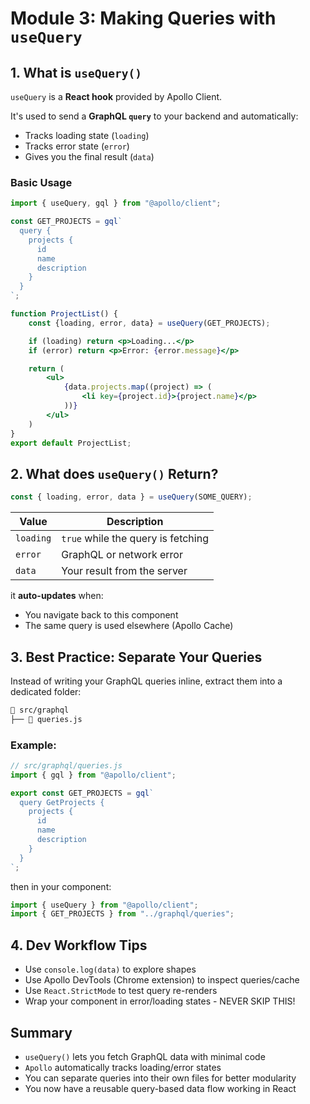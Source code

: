 # Module 3: Making Queries with `useQuery`

## 1. What is `useQuery()`

`useQuery` is a **React hook** provided by Apollo Client.

It's used to send a **GraphQL `query`** to your backend and automatically:

- Tracks loading state (`loading`)
- Tracks error state (`error`)
- Gives you the final result (`data`)

### Basic Usage

```jsx
import { useQuery, gql } from "@apollo/client";

const GET_PROJECTS = gql`
  query {
    projects {
      id
      name
      description
    }
  }
`;

function ProjectList() {
    const {loading, error, data} = useQuery(GET_PROJECTS);

    if (loading) return <p>Loading...</p>
    if (error) return <p>Error: {error.message}</p>

    return (
        <ul>
            {data.projects.map((project) => (
                <li key={project.id}>{project.name}</p>
            ))}
        </ul>
    )
}
export default ProjectList;
```

## 2. What does `useQuery()` Return?

```js
const { loading, error, data } = useQuery(SOME_QUERY);
```

| Value     | Description                        |
| --------- | ---------------------------------- |
| `loading` | `true` while the query is fetching |
| `error`   | GraphQL or network error           |
| `data`    | Your result from the server        |

it **auto-updates** when:

- You navigate back to this component
- The same query is used elsewhere (Apollo Cache)

## 3. Best Practice: Separate Your Queries

Instead of writing your GraphQL queries inline, extract them into a dedicated folder:

```bash
📁 src/graphql
├── 📄 queries.js

```

### Example:

```js
// src/graphql/queries.js
import { gql } from "@apollo/client";

export const GET_PROJECTS = gql`
  query GetProjects {
    projects {
      id
      name
      description
    }
  }
`;
```

then in your component:

```js
import { useQuery } from "@apollo/client";
import { GET_PROJECTS } from "../graphql/queries";
```

## 4. Dev Workflow Tips

- Use `console.log(data)` to explore shapes
- Use Apollo DevTools (Chrome extension) to inspect queries/cache
- Use `React.StrictMode` to test query re-renders
- Wrap your component in error/loading states - NEVER SKIP THIS!

## Summary

- `useQuery()` lets you fetch GraphQL data with minimal code
- `Apollo` automatically tracks loading/error states
- You can separate queries into their own files for better modularity
- You now have a reusable query-based data flow working in React
